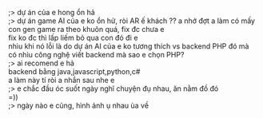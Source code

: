 ;> dự án của e hong ổn hả<br>
;> dự án game AI của e ko ổn hử, ròi AR ế khách ??
a nhớ đợt a làm có mấy con gen game ra theo khuôn quá, fix đc chưa e<br>
fix ko đc thì lấp liếm bỏ qua con đó đi e<br>
nhìu khi nó lỗi là do dự án AI của e ko tương thích vs backend PHP đó mà<br>
có nhìu công nghệ viết backend mà sao e chọn PHP?<br>
;> ai recomend e hả<br>
backend bằng java,javascript,python,c#<br>
a làm này tí ròi a nhắn sau nhe e<br>
;> e chắc đầu óc suốt ngày nghĩ chuyện đụ nhau, ăn nằm đồ đó<br>
=)) <br>
;> ngày nào e cũng, hình ảnh ụ nhau ùa về
